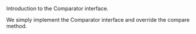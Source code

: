 Introduction to the Comparator interface.

We simply implement the Comparator interface and override the compare method.
